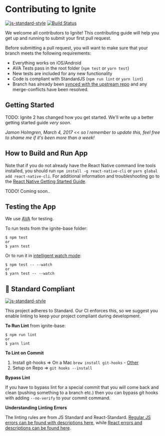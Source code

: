 
#  Contributing to Ignite

[![js-standard-style](https://img.shields.io/badge/code%20style-standard-brightgreen.svg?style=flat)](http://standardjs.com/) [![Build Status](https://semaphoreci.com/api/v1/ir/ignite/branches/master/shields_badge.svg)](https://semaphoreci.com/ir/react_native_base)

We welcome all contributors to Ignite! This contributing guide will help you get up and running to submit your first pull request.

Before submitting a pull request, you will want to make sure that your branch meets the following requirements:

* Everything works on iOS/Android
* AVA Tests pass in the root folder (`npm test` or `yarn test`)
* New tests are included for any new functionality
* Code is compliant with StandardJS (`npm run lint` or `yarn lint`)
* Branch has already been [synced with the upstream repo](https://help.github.com/articles/syncing-a-fork/) and any merge-conflicts have been resolved.

## Getting Started

TODO: Ignite 2 has changed how you get started. We'll write up a better getting started guide _very soon_.

*Jamon Holmgren, March 4, 2017* << _so I remember to update this, feel free to shame me if it's been more than a week!_

## How to Build and Run App

Note that if you do not already have the React Native command line tools installed, you should run `npm install -g react-native-cli` or `yarn global add react-native-cli`. For additional information and troubleshooting go to the [React Native Getting Started Guide](https://facebook.github.io/react-native/docs/getting-started.html#content).

TODO! Coming soon..

## Testing the App

We use [AVA](https://github.com/avajs/ava) for testing.

To run tests from the ignite-base folder:
```
$ npm test
or
$ yarn test
```

Or to run it in [intelligent watch mode](https://github.com/avajs/ava/blob/master/docs/recipes/watch-mode.md):
```
$ npm test -- --watch
or
$ yarn test -- --watch
```

## :no_entry_sign: Standard Compliant

[![js-standard-style](https://cdn.rawgit.com/feross/standard/master/badge.svg)](https://github.com/feross/standard)

This project adheres to Standard.  Our CI enforces this, so we suggest you enable linting to keep your project compliant during development.

**To Run Lint** from ignite-base:
```
$ npm run lint
or
$ yarn lint
```

**To Lint on Commit**

1. Install git-hooks => On a Mac `brew install git-hooks` - [Other](https://github.com/icefox/git-hooks/)
2. Setup on Repo => `git hooks --install`

**Bypass Lint**

If you have to bypass lint for a special commit that you will come back and clean (pushing something to a branch etc.) then you can bypass git hooks with adding `--no-verify` to your commit command.

**Understanding Linting Errors**

The linting rules are from JS Standard and React-Standard.  [Regular JS errors can be found with descriptions here](http://eslint.org/docs/rules/), while [React errors and descriptions can be found here](https://github.com/yannickcr/eslint-plugin-react).

